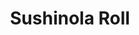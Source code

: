 ---
layout: place
title: "Sushinola Roll"
permalink: /arizona/phoenix/sushinola-roll.html
stateAbbr: AZ
stateName: Arizona
cityName: Phoenix
seo:
  name: "Sushinola Roll"
  type: Restaurant
  links: null
description: "Sushinola Roll serves delicious sushi in Phoenix, Arizona. Try fresh Japanese dishes for a great dining experience. "
place_id: ChIJMXCFov8UK4cRT9gFVpBcvdw
photos:
  - name: >-
      places/ChIJMXCFov8UK4cRT9gFVpBcvdw/photos/AeeoHcKH9-ZIypa72g1HL-fCPINJhkOSQEO3KhNjf4ZIrtheBOs0kUll4fvPPSlVBWrnuVjxCQb0mYdT6cTKO61EG0iSVpwNwfsu8qIPEIxAK5BK-A3qd4vk09LJm26bMk20O8XMPTZULqaj-OjUTTyRk5s6gAuvN6gFBCgLlChsrxd3CsSD1_YhVj2SJ6s_a_rz3PpTDrAUKZtUFs0Cml8orXLqlkms14ro7zBJ2DXJP1PZpOYVn8Y8OUKWPcBGTJtb7-aOQYBqnNSmCPHzvGnMD_lKazCMXBHc-GT0P1Nksu-eHe7a3jCsMZUcsIbYBfV4eij45a8H7xA_MHUL7OUM8whRqxCWvbu5IWG8HQnub3d17OATFLASxPHcGCEuA9RQlfrRl5X5L_cUL1L2dykQaTV435EBXurXdMuihP5fY_vZKOez
    widthPx: 1920
    heightPx: 1080
    authorAttributions:
      - displayName: Alexis Gilsamaniego
        uri: https://maps.google.com/maps/contrib/108332826226143228263
        photoUri: >-
          https://lh3.googleusercontent.com/a-/ALV-UjUlewO6bNOlJHP0h9UQM0o2KJh_AGuPR43i1CHkmJ6eCZL99Rbe=s100-p-k-no-mo
    flagContentUri: >-
      https://www.google.com/local/imagery/report/?cb_client=maps_api_places.places_api&image_key=!1e10!2sCIHM0ogKEICAgICB2ubwvAE&hl=en-US
    googleMapsUri: >-
      https://www.google.com/maps/place//data=!3m4!1e2!3m2!1sCIHM0ogKEICAgICB2ubwvAE!2e10!4m2!3m1!1s0x872b14ffa2857031:0xdcbd5c905605d84f
  - name: >-
      places/ChIJMXCFov8UK4cRT9gFVpBcvdw/photos/AeeoHcLmlhpBnP8V9W5iyFCVfRLP8A9SqpnNEgq2oVVtS913CgTq3B_T5I_qoyLRE21w13LISVoA6DTv6VOxmbHL0aByYMetnhuDQB0MY-nnOOSCNIzCmmJ4ZX0AhcRNq3_OJwX2Y8kpfdsNyMjG14Ah1EhImqXKZqZEcUuA8fOKRvHKjzS4eY9m3BWJSjcl-5o-seMUoJST5wAJWOGCj_yYJt65swyfv-gzTqyzRT_g89e7yMm9mkSRJjG889ihFvPAh16xK6gM3K1ocWUjTHZHC1d9R4nvUR5-shHg5C8DSuPoiSrxrrYaKb2yRdhAxF2TgUSFxWi-v5OF_M1xNae_JA7F_wgeWMiV1SR-NJ_SNto1b6glQCZZem5VmKNXLGX81nktMh0hYH_BKsXBMY-AGexEziUdLwRJZSpOulWe039Q2g
    widthPx: 3000
    heightPx: 4000
    authorAttributions:
      - displayName: Dania Zavala
        uri: https://maps.google.com/maps/contrib/104630470039196082990
        photoUri: >-
          https://lh3.googleusercontent.com/a/ACg8ocIrZAUEUDb5gKghcF4cIUgBxzjBxTGcENvPHuASEruwzau-oA=s100-p-k-no-mo
    flagContentUri: >-
      https://www.google.com/local/imagery/report/?cb_client=maps_api_places.places_api&image_key=!1e10!2sCIHM0ogKEICAgICxg_q_Zg&hl=en-US
    googleMapsUri: >-
      https://www.google.com/maps/place//data=!3m4!1e2!3m2!1sCIHM0ogKEICAgICxg_q_Zg!2e10!4m2!3m1!1s0x872b14ffa2857031:0xdcbd5c905605d84f
  - name: >-
      places/ChIJMXCFov8UK4cRT9gFVpBcvdw/photos/AeeoHcK82i5FKVI7T-1qeH9oMsphWbNlRcwEP7GVD0rBoGrzYFrmCPN2jdyCdWe23qN0OQcwQHifTd3ICXBtPSDdPEH4UVFFY7gjKhIzoWL8STi56WxS328lNU4G_pIa_QSseguT97Tt-aZdqzTQ_D67AL0V0OVfsR_OSy2_WCg_sd1N2h6llQ7DDEGow16xfQ2TZQ8QzqG3O2PEX9LUk_LM0jjACiRWYq1vYC-OLC6QPexn98rTYCKojzo3qjgIsJcA36zldTV89ZOZBtJXQFPT1dhUqwN3XeIgry02PxUEw9000fNgwFkVYRZG6OwcOTyTyilK2ttSuhB1XRZuVqnG9IzYluILUVmByMyn5K6OiERBWGxKrx61wpKYY8opmihigoG_PSVR87lZitdgSSXVhCMz9EdDMmbrJFQCnpMoUh-OVQ
    widthPx: 4000
    heightPx: 3000
    authorAttributions:
      - displayName: Sara Diaz
        uri: https://maps.google.com/maps/contrib/111976157705436295298
        photoUri: >-
          https://lh3.googleusercontent.com/a/ACg8ocK-xPffHQ0Rk1Mq34FZUDDf1XI-2jQZhVXLvG9sE6LwDg02SQ=s100-p-k-no-mo
    flagContentUri: >-
      https://www.google.com/local/imagery/report/?cb_client=maps_api_places.places_api&image_key=!1e10!2sCIHM0ogKEICAgICXu4Licw&hl=en-US
    googleMapsUri: >-
      https://www.google.com/maps/place//data=!3m4!1e2!3m2!1sCIHM0ogKEICAgICXu4Licw!2e10!4m2!3m1!1s0x872b14ffa2857031:0xdcbd5c905605d84f
  - name: >-
      places/ChIJMXCFov8UK4cRT9gFVpBcvdw/photos/AeeoHcKF2_H0NKYV0neQ7zOw94bGNeoyaiPB23VK5IDMhiKmvQ0UB6R3-ViRGUAXHPCeuXoXECPzwpQ3mlrlrLZtIINBncrEsQf5dkdiEGhH2nmVhknYVibOwbF6JdZG582axkWeXnQx4gbxFOYTmeVYVXrm3rzWcSlTQKp8cV83ZRBDeCMVSOVcirwiZ92Fgzn2GTZ9XxNRIbyW7iYCciWP2tH7Jv0HnDYB-71gSuMgUxNj7nD-MNAUJLy15Y_e1A5dgKIpX3PkpADkGdxci7jiIHn-bllwbwJQqKD31QAnHTnpYSMh87FKXnv1pX58uVzGAdXy0mPvDst1kWJ3UehqWPPEp79hgAA8--zneLLaOfkL8gxzZB3oRVT9ojTuQfF1UdUPqYVe25VLS97IGk3nO8HgQ51u0E1DAEzhxAQWRjQ
    widthPx: 4000
    heightPx: 1848
    authorAttributions:
      - displayName: Elena Gallardo.
        uri: https://maps.google.com/maps/contrib/105503693234225937355
        photoUri: >-
          https://lh3.googleusercontent.com/a-/ALV-UjV7t4BGDsqEanwHmXW_Igrg0Go9DMrIReM0OQkXJS7AisyRm-EHBA=s100-p-k-no-mo
    flagContentUri: >-
      https://www.google.com/local/imagery/report/?cb_client=maps_api_places.places_api&image_key=!1e10!2sCIHM0ogKEICAgICvmsHTNw&hl=en-US
    googleMapsUri: >-
      https://www.google.com/maps/place//data=!3m4!1e2!3m2!1sCIHM0ogKEICAgICvmsHTNw!2e10!4m2!3m1!1s0x872b14ffa2857031:0xdcbd5c905605d84f
  - name: >-
      places/ChIJMXCFov8UK4cRT9gFVpBcvdw/photos/AeeoHcKJcLwOiXot1U-uYBOxoTyfK5X6gIKxJmv2QwLmkb-bnzsVYOcZvK3a2p7X3H0DLFJKmiLh1Rqr_rWUn7AzB700ZyuJoymwcPKYICNf_QtEHam0OTR9WQQipAlPAxvzyumG_NyB9caGASNUbXtR083ndz_lbdfR6Q9JrvEkB9gg2XlcC4WbjzWL30aky7F4ZnG2o1s7W5SITkYBeCadACQYSq_gTrapUc3SRNNvW_srJwkfz2d5YCITCMIOEv8ea67LHJsPdzimbXOSMjQslZxBgBRoNgaQQdMKV-xQdps8E6AaQdItoK3Ij9LMk4nncthjDOHg5WGGS1LaHwEZVP63aZWZHi7wiOQIbW9JUTwiqQr6TeMjYGnAnejj1XYAMbNBolvaYdOKEzESdGrjeZ1WbFJX69UF-7__rnnuaKsr-A
    widthPx: 3024
    heightPx: 4032
    authorAttributions:
      - displayName: Jezreel Ramirez
        uri: https://maps.google.com/maps/contrib/115901994898540726538
        photoUri: >-
          https://lh3.googleusercontent.com/a-/ALV-UjWKpdPkNX9L868Maep4w7VYgVApBB0M3qPCR1esyIK9kVnFxcTP2A=s100-p-k-no-mo
    flagContentUri: >-
      https://www.google.com/local/imagery/report/?cb_client=maps_api_places.places_api&image_key=!1e10!2sCIHM0ogKEICAgIDbqsyoDw&hl=en-US
    googleMapsUri: >-
      https://www.google.com/maps/place//data=!3m4!1e2!3m2!1sCIHM0ogKEICAgIDbqsyoDw!2e10!4m2!3m1!1s0x872b14ffa2857031:0xdcbd5c905605d84f
  - name: >-
      places/ChIJMXCFov8UK4cRT9gFVpBcvdw/photos/AeeoHcKwgGKucuIvZsdvIECMOvIGEspfwp-IGKSBdUWenG_L7bbF6kPQlJWSP2nzpx5sHKi4cpwUrTpcTQ-Ja4U9CMDEYVHNQPhbC2s67dnGLHibaEoHMKGKjT6OwG5ibroTrzgbT7PGWTHBUAj_PsNMz_frt91RdBHXC4ues8aN35_WWOPuRQtWsTtPti8tAGaSbjHqMG1LB6R7s-xbiu1RH6Em6YCg2QMwpiCGJP2WDlV72Dge8fATTzWaVfYuBrxS8XOLzlJlCrTTbT-Dnp_3r03BSPY7IBrBysAY5GKMP1FdaEm6uCt41Gq3gQoSbINfL1KK0NA4Mj6d_QgW_zgHyE63lNqxT3GnllqhOWx_DnCE66SJJ8NxNeydKyx3ZSY1mkosiBufd_BGWa9RbiPazkew_7S5xAxzySpRNrfxYJ8
    widthPx: 2560
    heightPx: 1440
    authorAttributions:
      - displayName: Alan Carrillo
        uri: https://maps.google.com/maps/contrib/110969218517630898456
        photoUri: >-
          https://lh3.googleusercontent.com/a-/ALV-UjVaM57agArgm3PYx5mSKryMpxn6MiTuiLozWOuPKWUX_XC5LMzj=s100-p-k-no-mo
    flagContentUri: >-
      https://www.google.com/local/imagery/report/?cb_client=maps_api_places.places_api&image_key=!1e10!2sCIHM0ogKEICAgICEt__jFA&hl=en-US
    googleMapsUri: >-
      https://www.google.com/maps/place//data=!3m4!1e2!3m2!1sCIHM0ogKEICAgICEt__jFA!2e10!4m2!3m1!1s0x872b14ffa2857031:0xdcbd5c905605d84f
  - name: >-
      places/ChIJMXCFov8UK4cRT9gFVpBcvdw/photos/AeeoHcLQz1LBA3EKQycsyRJabzLrg8KLvcDnkTYKccnMdWtAQLMjjGddikQfwz2gH27TKYYna8X3_Y2CQO1YZaj2qxjUaOz4-jHklNC2EU2eYO60IasOfgXjJdG0yoGdyG2ccGSVagJE5YcOfE0P0U1tjpsRU01yD7SvZT3WyI99PIe3TDf6qudNzi_Mi-ecb_an8yLIW0kAq2mH__Icryr-S6w6aPgI78NYdYfrNmC70g4PDmgtYJRxcdX3B2wddAfv1jggsM1PHpbVx7E9XLv7z_Xtu0L9nX5MK8nnbP-17L77ngRelnTIfeejzXHejSIpzJr1ONY_KNWO5J9lhGj-7owKusvv-cSUulcNyG6j3RiHaB4tjBlH_Y_JXsQLJXsYOs86pVpbd3bhShJoHhmzxBYD4Z42sOComSvF908WNKj-JhVI
    widthPx: 1080
    heightPx: 1920
    authorAttributions:
      - displayName: Dorian Araujo
        uri: https://maps.google.com/maps/contrib/101958067657801364147
        photoUri: >-
          https://lh3.googleusercontent.com/a/ACg8ocLqXAEukMnz9AL_WuU3_hSjYTG912U57dvJBjIpaTd5Aoe5gQ=s100-p-k-no-mo
    flagContentUri: >-
      https://www.google.com/local/imagery/report/?cb_client=maps_api_places.places_api&image_key=!1e10!2sCIHM0ogKEICAgIDTqIjQhwE&hl=en-US
    googleMapsUri: >-
      https://www.google.com/maps/place//data=!3m4!1e2!3m2!1sCIHM0ogKEICAgIDTqIjQhwE!2e10!4m2!3m1!1s0x872b14ffa2857031:0xdcbd5c905605d84f
  - name: >-
      places/ChIJMXCFov8UK4cRT9gFVpBcvdw/photos/AeeoHcKxq2gMtJaE4Wl_CCdGU-jvuriIMLIWI4D8ed37RkJYdiWr_kkNyuyQK0ne33eJYNQMrvQ5yuG19oQdDyRWkJvfpAZkmi-isrwq3g_7E7OQVcfvTo8aU1vtulEE9685YSWr1p0VGTcC2WGJkhAtddGOoEuRO8UXlY94-hA50mhqcwhql72-L6PtdkfolOSGYAeE0c3CEaopJ4t7WXAM2GfTvX3LQ4Shgd8z_yf7JN-CNt0-8FrTgIK5cAKfBDNpK8OPRRbyTqaTU8DzWbxPygmH7_K510FWzPD__u7W9Y18sWIeg7falMrBub9pEYSVLuX12tVQx83o7GXZYxIknsobNVUwg8wbYyLOakP-zU5GenGtSlgCWJnyE8LWIGshLViNJyz2eCrEtPUUrE0oRBHBWgnswDsS7Kr-y2m4G_-YxqE
    widthPx: 3024
    heightPx: 4032
    authorAttributions:
      - displayName: Jezreel Ramirez
        uri: https://maps.google.com/maps/contrib/115901994898540726538
        photoUri: >-
          https://lh3.googleusercontent.com/a-/ALV-UjWKpdPkNX9L868Maep4w7VYgVApBB0M3qPCR1esyIK9kVnFxcTP2A=s100-p-k-no-mo
    flagContentUri: >-
      https://www.google.com/local/imagery/report/?cb_client=maps_api_places.places_api&image_key=!1e10!2sCIHM0ogKEICAgIDbqsyojwE&hl=en-US
    googleMapsUri: >-
      https://www.google.com/maps/place//data=!3m4!1e2!3m2!1sCIHM0ogKEICAgIDbqsyojwE!2e10!4m2!3m1!1s0x872b14ffa2857031:0xdcbd5c905605d84f
  - name: >-
      places/ChIJMXCFov8UK4cRT9gFVpBcvdw/photos/AeeoHcJcRYB_EwJoEYw-CJ3w8s2l1PjfFdoUI4h0TjIG2jUZ6ji-YsJOAGdtavqgSzuWoR4DY-phSJkx4Rf40WDSYZ_u0ptu92Vs3ma_my8WDz3kz18z51iuXsqYLP9JvKwm4BXFP1DVgYzMTQhfeStEiUyyBFyW-9de5z_SKYTjgRi9tkcUeazW77ycRgZD1mU6Qc_dII1TRrJYYl-JAGiISMX7b-FaMYqMhIGNno4I7rmz1kzXqhrMvLFS9STeJRaShKgLjBAcBfYgHqK756PFCdcM3hFe1tAUK5h6xhf_2GLk0_dfSTOhA-hFOP-33q_8U6zibM7FqqiVkMEnoA99xsFsWYBCZqrDbRIm4tszlt4sT_5er3B_a8jnqLhNdBjm7iadttuE5CA0aX-IBtEGv8sHYG4Ph5JsR5Bj4ptaBFDc4hk_
    widthPx: 3000
    heightPx: 4000
    authorAttributions:
      - displayName: Rodney David Falberg
        uri: https://maps.google.com/maps/contrib/103594402472206235867
        photoUri: >-
          https://lh3.googleusercontent.com/a-/ALV-UjXouq08BsX_M0WN082aGVeHSAhrU14a4OlWi4mgv19qAW9DLAEf=s100-p-k-no-mo
    flagContentUri: >-
      https://www.google.com/local/imagery/report/?cb_client=maps_api_places.places_api&image_key=!1e10!2sCIHM0ogKEICAgIDxkorDgQE&hl=en-US
    googleMapsUri: >-
      https://www.google.com/maps/place//data=!3m4!1e2!3m2!1sCIHM0ogKEICAgIDxkorDgQE!2e10!4m2!3m1!1s0x872b14ffa2857031:0xdcbd5c905605d84f
  - name: >-
      places/ChIJMXCFov8UK4cRT9gFVpBcvdw/photos/AeeoHcLWzgve1kXdD1dKS_MciWXczoOK7Xw3QI9ZOsbj6zbHygLpGHk46HOxJiwQj7GI3XxR4v3ExISBwKC1ScQhrZVKg2ZKin_AcQY7Yxu4d7CYAmkXV3NfPJlqqSqQqIE_y08lMwlfERprc8JagOi9J5DRVJ2GIxZYPcF4gWk5AzdeaeAOhJWS8cZrkPx58Xrld_aH7ArR-s-UyVjGj5WOxUX2abcW-ujXhUuBesHw2Cw1yIVVH020AMYSr6zJty1aExrh63IXTGWx9AdALOAtNzElLr0Bu6Ki9xbpguGAGXPrn8spwbUA3pDXsTfzJmT-EwtUhpTH57qQLGctqiUtfgpTdI7VoDfx8zdEba_4zexx9Lj_oojg4vuxO6f4-7zxTqnLOrnGK4J15oYXJcVDd0jQZazX2qaFz5ZU8Kzo4Z-qlAVQ
    widthPx: 1080
    heightPx: 1920
    authorAttributions:
      - displayName: alex Arizona
        uri: https://maps.google.com/maps/contrib/103362972435227652134
        photoUri: >-
          https://lh3.googleusercontent.com/a-/ALV-UjV0WC-2qMZVzi_htrkYypbC6L7w-g8nAO1IrV8Lf0j_OjxXj5Lb=s100-p-k-no-mo
    flagContentUri: >-
      https://www.google.com/local/imagery/report/?cb_client=maps_api_places.places_api&image_key=!1e10!2sCIHM0ogKEICAgID4rO7egwE&hl=en-US
    googleMapsUri: >-
      https://www.google.com/maps/place//data=!3m4!1e2!3m2!1sCIHM0ogKEICAgID4rO7egwE!2e10!4m2!3m1!1s0x872b14ffa2857031:0xdcbd5c905605d84f
address: '5930 W McDowell Rd #103, Phoenix, AZ 85035, USA'
street: '5930 W McDowell Rd #103'
city: Phoenix
state: AZ
zip: '85035'
country: USA
neighborhood: Maryvale Village
latitude: '33.466461'
longitude: '-112.188473'
accessibility_options:
  wheelchairAccessibleParking: true
  wheelchairAccessibleEntrance: true
  wheelchairAccessibleRestroom: true
  wheelchairAccessibleSeating: true
business_status: OPERATIONAL
name: Sushinola Roll
google_maps_links:
  directionsUri: >-
    https://www.google.com/maps/dir//''/data=!4m7!4m6!1m1!4e2!1m2!1m1!1s0x872b14ffa2857031:0xdcbd5c905605d84f!3e0
  placeUri: https://maps.google.com/?cid=15905971233930729551
  writeAReviewUri: >-
    https://www.google.com/maps/place//data=!4m3!3m2!1s0x872b14ffa2857031:0xdcbd5c905605d84f!12e1
  reviewsUri: >-
    https://www.google.com/maps/place//data=!4m4!3m3!1s0x872b14ffa2857031:0xdcbd5c905605d84f!9m1!1b1
  photosUri: >-
    https://www.google.com/maps/place//data=!4m3!3m2!1s0x872b14ffa2857031:0xdcbd5c905605d84f!10e5
primary_type: Sushi Restaurant
opening_hours:
  regular: null
  current: null
secondary_opening_hours:
  regular:
    weekdayDescriptions: null
    type: null
  current:
    weekdayDescriptions: null
    type: null
phone: null
price_level: null
price_range: null
rating: null
rating_count: 0
website: null
reviews: null
parking_options: null
payment_options: null
allow_dogs: null
curbside_pickup: null
delivery: null
dine_in: null
good_for_children: null
good_for_groups: null
good_for_sports: null
live_music: null
menu_for_children: null
outdoor_seating: null
reservable: null
restroom: null
serves_beer: null
serves_breakfast: null
serves_brunch: null
serves_cocktails: null
serves_coffee: null
serves_dinner: null
serves_dessert: null
serves_lunch: null
serves_vegetarian_food: null
serves_wine: null
takeout: null
update_category: essentials
summary: null

---